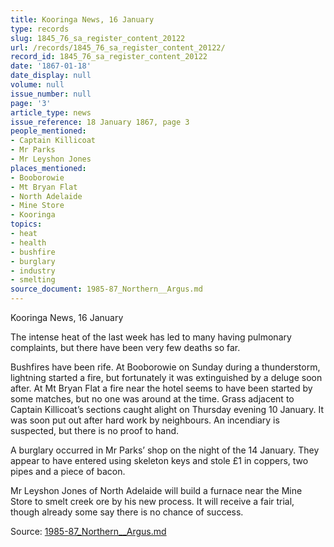 ```yaml
---
title: Kooringa News, 16 January
type: records
slug: 1845_76_sa_register_content_20122
url: /records/1845_76_sa_register_content_20122/
record_id: 1845_76_sa_register_content_20122
date: '1867-01-18'
date_display: null
volume: null
issue_number: null
page: '3'
article_type: news
issue_reference: 18 January 1867, page 3
people_mentioned:
- Captain Killicoat
- Mr Parks
- Mr Leyshon Jones
places_mentioned:
- Booborowie
- Mt Bryan Flat
- North Adelaide
- Mine Store
- Kooringa
topics:
- heat
- health
- bushfire
- burglary
- industry
- smelting
source_document: 1985-87_Northern__Argus.md
---
```


Kooringa News, 16 January

The  intense heat of the last  week has led to many having pulmonary complaints, but there have been very few deaths so far.

Bushfires have been rife.  At Booborowie on Sunday during a thunderstorm, lightning started a fire, but fortunately it was extinguished by a deluge soon after.  At Mt Bryan Flat a fire near the hotel seems to have been started by some matches, but no one was around at the time.  Grass adjacent to Captain Killicoat’s sections caught alight on Thursday evening 10 January.  It was soon put out after hard work by neighbours.  An incendiary is suspected, but there is no proof to hand.

A burglary occurred in Mr Parks’ shop on the night of the 14 January.  They appear to have entered using skeleton keys and stole £1 in coppers, two pipes and a piece of bacon.

Mr Leyshon Jones of North Adelaide will build a furnace near the Mine Store to smelt creek ore by his new process.  It will receive a fair trial, though already some say there is no chance of success.

Source: [1985-87_Northern__Argus.md](/downloads/markdown/1985-87_Northern__Argus.md)

